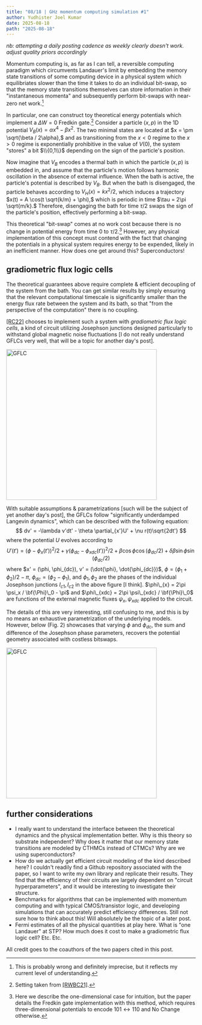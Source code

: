 ```yaml
---
title: "08/18 | GHz momentum computing simulation #1"
author: Yudhister Joel Kumar
date: 2025-08-18
path: "2025-08-18"
---
```


*nb: attempting a daily posting cadence as weekly clearly doesn't work. adjust quality priors accordingly*

Momentum computing is, as far as I can tell, a reversible computing paradigm which circumvents Landauer's limit by embedding the memory state transitions of some computing device in a physical system which equilibriates slower than the time it takes to do an individual bit-swap, so that the memory state transitions themselves can store information in their "instantaneous momenta" and subsequently perform bit-swaps with near-zero net work.[^1] 

In particular, one can construct toy theoretical energy potentials which implement a $\Delta W = 0$ Fredkin gate.[^2] Consider a particle $(x,p)$ in the 1D potential $V_B(x) = \alpha x^4 - \beta x^2.$ The two minimal states are located at $x = \pm \sqrt{\beta / 2\alpha},$ and as transitioning from the $x < 0$ regime to the $x >0$ regime is exponentially prohibitive in the value of $V(0),$ the system "stores" a bit $\\{0,1\\}$ depending on the sign of the particle's position. 

Now imagine that $V_B$ encodes a thermal bath in which the particle $(x,p)$ is embedded in, and assume that the particle's motion follows harmonic oscillation in the absence of external influence. When the bath is active, the particle's potential is described by $V_B.$ But when the bath is disengaged, the particle behaves according to $V_H(x) = kx^2/2,$ which induces a trajectory $x(t) = A \cos(t \sqrt{k/m} + \phi),$ which is periodic in time $\tau = 2\pi \sqrt{m/k}.$ Therefore, disengaging the bath for time $\tau/2$ swaps the sign of the particle's position, effectively performing a bit-swap. 

This theoretical "bit-swap" comes at no work cost because there is no change in potential energy from time $0$ to $\tau/2.$[^3] However, any physical implementation of this concept must contend with the fact that changing the potentials in a physical system requires energy to be expended, likely in an inefficient manner. How does one get around this? Superconductors! 

<h2>gradiometric flux logic cells</h2>

The theoretical guarantees above require complete & efficient decoupling of the system from the bath. You can get similar results by simply ensuring that the relevant computational timescale is significantly smaller than the energy flux rate between the system and its bath, so that "from the perspective of the computation" there is no coupling. 

[[RC22]](http://arxiv.org/abs/2202.07122) chooses to implement such a system with *gradiometric flux logic cells*, a kind of circuit utilizing Josephson junctions designed particularly to withstand global magnetic noise fluctuations [I do not really understand GFLCs very well, that will be a topic for another day's post]. 

<img src="/images/gradiometric-flux-logic-cell.png" alt="GFLC" width="400"/>

With suitable assumptions & parametrizations [such will be the subject of yet another day's post], the GFLCs follow "significantly underdamped Langevin dynamics", which can be described with the following equation:
$$
dv' = -\lambda v'dt' - \theta \partial_{x'}U' + \nu r(t)\sqrt{2dt'}
$$
where the potential $U$ evolves according to
$$
U'(t') = (\phi-\phi_x(t'))^2/2  + \gamma(\phi_{dc} - \phi_{xdc}(t'))^2/2 + \beta \cos \phi \cos (\phi_{dc}/2) + \delta \beta \sin \phi \sin (\phi_{dc}/2)
$$
where $x' = (\phi, \phi_{dc}), v' = (\dot{\phi}, \dot{\phi_{dc}})$, $\phi = (\phi_1 + \phi_2)/2 - \pi,$ $\phi_{dc} = (\phi_2 - \phi_1),$ and $\phi_1, \phi_2$ are the phases of the individual Josephson junctions $I_{c1}, I_{c2}$ in the above figure [I think]. $\phi\_{x} = 2\pi \psi_x / \bf{\Phi}\_0 - \pi$ and $\phi\_{xdc} = 2\pi \psi\_{xdc} / \bf{\Phi}\_0$ are functions of the external magnetic fluxes $\psi_x, \psi_{xdc}$ applied to the circuit. 

The details of this are very interesting, still confusing to me, and this is by no means an exhaustive parametrization of the underlying models. However, below (Fig. 2) showcases that varying $\phi$ and $\phi_{dc}$, the sum and difference of the Josephson phase parameters, recovers the potential geometry associated with costless bitswaps. 


<img src="/images/gflc-2.png" alt="GFLC" width="400"/>

<h2>further considerations</h2>

- I really want to understand the interface between the theoretical dynamics and the physical implementation better. Why is this theory so substrate independent? Why does it matter that our memory state transitions are modeled by CTHMCs instead of CTMCs? Why are we using superconductors?
- How do we actually get efficient circuit modeling of the kind described here? I couldn't readily find a Github repository associated with the paper, so I want to write my own library and replicate their results. They find that the efficiency of their circuits are largely dependent on "circuit hyperparameters", and it would be interesting to investigate their structure.
- Benchmarks for algorithms that can be implemented with momentum computing and with typical CMOS/transistor logic, and developing simulations that can accurately predict efficiency differences. Still not sure how to think about this! Will absolutely be the topic of a later post. 
- Fermi estimates of all the physical quantities at play here. What is "one Landauer" at STP? How much does it cost to make a gradiometric flux logic cell? Etc. Etc.

All credit goes to the coauthors of the two papers cited in this post.

[^1]: This is probably wrong and definitely imprecise, but it reflects my current level of understanding. 

[^2]: Setting taken from [[RWBC21]](http://arxiv.org/abs/2010.01152). 

[^3]: Here we describe the one-dimensional case for intuition, but the paper details the Fredkin gate implementation with this method, which requires three-dimensional potentials to encode $101 \leftrightarrow 110$ and No Change otherwise. 
